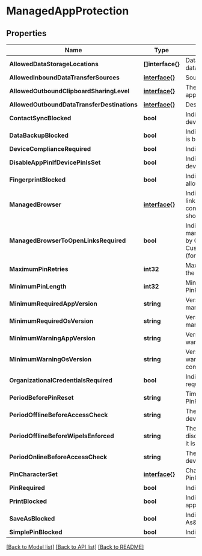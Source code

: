 # ManagedAppProtection

## Properties

Name | Type | Description | Notes
------------ | ------------- | ------------- | -------------
**AllowedDataStorageLocations** | **[]interface{}** | Data storage locations where a user may store managed data. | [optional] 
**AllowedInboundDataTransferSources** | [**interface{}**](.md) | Sources from which data is allowed to be transferred. | [optional] 
**AllowedOutboundClipboardSharingLevel** | [**interface{}**](.md) | The level to which the clipboard may be shared between apps on the managed device. | [optional] 
**AllowedOutboundDataTransferDestinations** | [**interface{}**](.md) | Destinations to which data is allowed to be transferred. | [optional] 
**ContactSyncBlocked** | **bool** | Indicates whether contacts can be synced to the user&#39;s device. | [optional] 
**DataBackupBlocked** | **bool** | Indicates whether the backup of a managed app&#39;s data is blocked. | [optional] 
**DeviceComplianceRequired** | **bool** | Indicates whether device compliance is required. | [optional] 
**DisableAppPinIfDevicePinIsSet** | **bool** | Indicates whether use of the app pin is required if the device pin is set. | [optional] 
**FingerprintBlocked** | **bool** | Indicates whether use of the fingerprint reader is allowed in place of a pin if PinRequired is set to True. | [optional] 
**ManagedBrowser** | [**interface{}**](.md) | Indicates in which managed browser(s) that internet links should be opened. When this property is configured, ManagedBrowserToOpenLinksRequired should be true. | [optional] 
**ManagedBrowserToOpenLinksRequired** | **bool** | Indicates whether internet links should be opened in the managed browser app, or any custom browser specified by CustomBrowserProtocol (for iOS) or CustomBrowserPackageId/CustomBrowserDisplayName (for Android) | [optional] 
**MaximumPinRetries** | **int32** | Maximum number of incorrect pin retry attempts before the managed app is either blocked or wiped. | [optional] 
**MinimumPinLength** | **int32** | Minimum pin length required for an app-level pin if PinRequired is set to True | [optional] 
**MinimumRequiredAppVersion** | **string** | Versions less than the specified version will block the managed app from accessing company data. | [optional] 
**MinimumRequiredOsVersion** | **string** | Versions less than the specified version will block the managed app from accessing company data. | [optional] 
**MinimumWarningAppVersion** | **string** | Versions less than the specified version will result in warning message on the managed app. | [optional] 
**MinimumWarningOsVersion** | **string** | Versions less than the specified version will result in warning message on the managed app from accessing company data. | [optional] 
**OrganizationalCredentialsRequired** | **bool** | Indicates whether organizational credentials are required for app use. | [optional] 
**PeriodBeforePinReset** | **string** | TimePeriod before the all-level pin must be reset if PinRequired is set to True. | [optional] 
**PeriodOfflineBeforeAccessCheck** | **string** | The period after which access is checked when the device is not connected to the internet. | [optional] 
**PeriodOfflineBeforeWipeIsEnforced** | **string** | The amount of time an app is allowed to remain disconnected from the internet before all managed data it is wiped. | [optional] 
**PeriodOnlineBeforeAccessCheck** | **string** | The period after which access is checked when the device is connected to the internet. | [optional] 
**PinCharacterSet** | [**interface{}**](.md) | Character set which may be used for an app-level pin if PinRequired is set to True. | [optional] 
**PinRequired** | **bool** | Indicates whether an app-level pin is required. | [optional] 
**PrintBlocked** | **bool** | Indicates whether printing is allowed from managed apps. | [optional] 
**SaveAsBlocked** | **bool** | Indicates whether users may use the \&quot;Save As\&quot; menu item to save a copy of protected files. | [optional] 
**SimplePinBlocked** | **bool** | Indicates whether simplePin is blocked. | [optional] 

[[Back to Model list]](../README.md#documentation-for-models) [[Back to API list]](../README.md#documentation-for-api-endpoints) [[Back to README]](../README.md)


